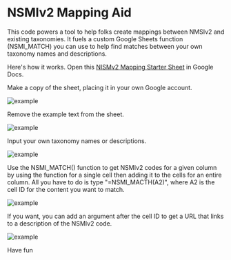 # NSMIv2 Mapping Aid
This code powers a tool to help folks create mappings between NMSIv2 and existing taxonomies. It fuels a custom Google Sheets function (NSMI_MATCH) you can use to help find matches between your own taxonomy names and descriptions.

Here's how it works. Open this [NISMv2 Mapping Starter Sheet](https://docs.google.com/spreadsheets/d/1sZyeCKZ38oz8P22b8szpBcNYPuPEsoArRfgqU8mqo-A/edit) in Google Docs.

Make a copy of the sheet, placing it in your own Google account.

![example](https://learned-hands.github.io/mapping_aid/images/step-2.gif)

Remove the example text from the sheet.

![example](https://learned-hands.github.io/mapping_aid/images/step-1.gif)

Input your own taxonomy names or descriptions.

![example](https://learned-hands.github.io/mapping_aid/images/step0.gif)

Use the NSMI_MATCH() function to get NSMIv2 codes for a given column by using the function for a single cell then adding it to the cells for an entire column. All you have to do is type "=NSMI_MACTH(A2)", where A2 is the cell ID for the content you want to match.

![example](https://learned-hands.github.io/mapping_aid/images/step1.gif)

If you want, you can add an argument after the cell ID to get a URL that links to a description of the NSMIv2 code.

![example](https://learned-hands.github.io/mapping_aid/images/step2.gif)

Have fun  
